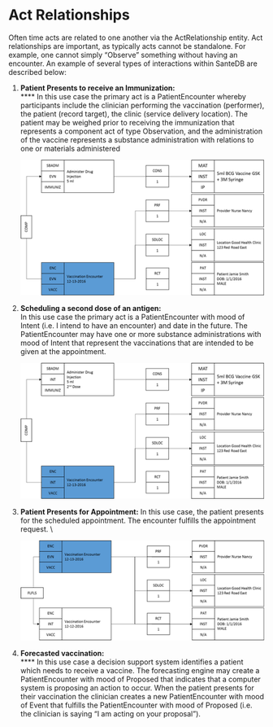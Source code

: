 # Act Relationships

Often time acts are related to one another via the ActRelationship entity. Act relationships are important, as typically acts cannot be standalone. For example, one cannot simply “Observe” something without having an encounter. An example of several types of interactions within SanteDB are described below:

1.  **Patient Presents to receive an Immunization:**\
    **** In this use case the primary act is a PatientEncounter whereby participants include the clinician performing the vaccination (performer), the patient (record target), the clinic (service delivery location). The patient may be weighed prior to receiving the immunization that represents a component act of type Observation, and the administration of the vaccine represents a substance administration with relations to one or materials administered&#x20;

    <img src="../../../../.gitbook/assets/image (104).png" alt="" data-size="original">
2.  **Scheduling a second dose of an antigen:**\
    &#x20;In this use case the primary act is a PatientEncounter with mood of Intent (i.e. I intend to have an encounter) and date in the future. The PatientEncounter may have one or more substance administrations with mood of Intent that represent the vaccinations that are intended to be given at the appointment. &#x20;

    <img src="../../../../.gitbook/assets/image (128).png" alt="" data-size="original">
3.  **Patient Presents for Appointment:** In this use case, the patient presents for the scheduled appointment. The encounter fulfills the appointment request.  \


    <img src="../../../../.gitbook/assets/image (114).png" alt="" data-size="original">
4. **Forecasted vaccination:**\
   **** In this use case a decision support system identifies a patient which needs to receive a vaccine. The forecasting engine may create a PatientEncounter with mood of Proposed that indicates that a computer system is proposing an action to occur. When the patient presents for their vaccination the clinician creates a new PatientEncounter with mood of Event that fulfills the PatientEncounter with mood of Proposed (i.e. the clinician is saying “I am acting on your proposal”).
